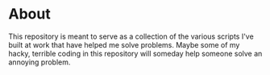 # About

This repository is meant to serve as a collection of the various scripts I've built at work that have helped me solve problems. Maybe some of my hacky, terrible coding in this repository will someday help someone solve an annoying problem.
